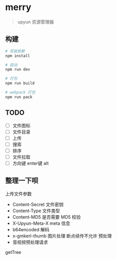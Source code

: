 # merry

> upyun 资源管理器

## 构建

``` bash
# 安装依赖
npm install

# 启动
npm run dev

# 打包
npm run build

# webpack 打包
npm run pack
```

## TODO

- [ ] 文件图标
- [ ] 文件目录
- [ ] 上传
- [ ] 搜索
- [ ] 排序
- [ ] 文件拉取
- [ ] 方向键 enter键 alt

## 整理一下呗

上传文件参数

- Content-Secret 文件密钥
- Content-Type 文件类型
- Content-MD5	是否需要 MD5 校验
- X-Upyun-Meta-X meta 信息
- b64encoded 解码
- x-gmkerl-thumb 图片处理 断点续传不允许 预处理
- 音视频预处理请求

getTree



